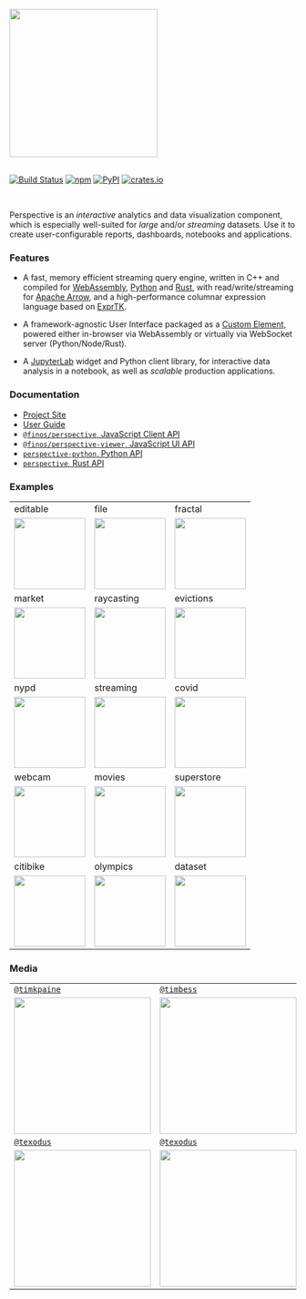 <br />
<a href="https://perspective.finos.org">
<picture>
<source media="(prefers-color-scheme: dark)" srcset="https://github.com/finos/perspective/raw/master/docs/static/svg/perspective-logo-dark.svg?raw=true">
<img width="260" src="https://github.com/finos/perspective/raw/master/docs/static/svg/perspective-logo-light.svg?raw=true">
</picture>
</a>
<br/><br/>

[![Build Status](https://img.shields.io/github/actions/workflow/status/finos/perspective/build.yaml?event=push&style=for-the-badge)](https://github.com/finos/perspective/actions/workflows/build.yaml)
[![npm](https://img.shields.io/npm/v/@finos/perspective.svg?style=for-the-badge)](https://www.npmjs.com/package/@finos/perspective)
[![PyPI](https://img.shields.io/pypi/v/perspective-python.svg?style=for-the-badge)](https://pypi.python.org/pypi/perspective-python)
[![crates.io](https://img.shields.io/crates/v/perspective?style=for-the-badge)](https://crates.io/crates/perspective)

<br/>

Perspective is an <i>interactive</i> analytics and data visualization component,
which is especially well-suited for <i>large</i> and/or <i>streaming</i>
datasets. Use it to create user-configurable reports, dashboards, notebooks and
applications.

### Features

-   A fast, memory efficient streaming query engine, written in C++ and compiled
    for [WebAssembly](https://webassembly.org/),
    [Python](https://www.python.org/) and [Rust](https://www.rust-lang.org/),
    with read/write/streaming for [Apache Arrow](https://arrow.apache.org/), and
    a high-performance columnar expression language based on
    [ExprTK](https://github.com/ArashPartow/exprtk).

-   A framework-agnostic User Interface packaged as a
    [Custom Element](https://developer.mozilla.org/en-US/docs/Web/Web_Components/Using_custom_elements),
    powered either in-browser via WebAssembly or virtually via WebSocket server
    (Python/Node/Rust).

-   A [JupyterLab](https://jupyter.org/) widget and Python client library, for
    interactive data analysis in a notebook, as well as _scalable_ production
    applications.

### Documentation

-   [Project Site](https://perspective.finos.org/)
-   [User Guide](https://perspective.finos.org/guide/)
-   [`@finos/perspective`, JavaScript Client API](https://docs.rs/perspective-js/latest/perspective_js/)
-   [`@finos/perspective-viewer`, JavaScript UI API](https://docs.rs/perspective-viewer/latest/perspective_viewer/)
-   [`perspective-python`, Python API](https://docs.rs/perspective-python/latest/perspective_python/)
-   [`perspective`, Rust API](https://docs.rs/perspective/latest/perspective/)

### Examples

<!-- Examples -->
<table><tbody><tr><td>editable</td><td>file</td><td>fractal</td></tr><tr><td><a href="https://perspective.finos.org/block?example=editable"><img height="125" src="https://perspective.finos.org/blocks/editable/preview.png?"></img></a></td><td><a href="https://perspective.finos.org/block?example=file"><img height="125" src="https://perspective.finos.org/blocks/file/preview.png?"></img></a></td><td><a href="https://perspective.finos.org/block?example=fractal"><img height="125" src="https://perspective.finos.org/blocks/fractal/preview.png?"></img></a></td></tr><tr><td>market</td><td>raycasting</td><td>evictions</td></tr><tr><td><a href="https://perspective.finos.org/block?example=market"><img height="125" src="https://perspective.finos.org/blocks/market/preview.png?"></img></a></td><td><a href="https://perspective.finos.org/block?example=raycasting"><img height="125" src="https://perspective.finos.org/blocks/raycasting/preview.png?"></img></a></td><td><a href="https://perspective.finos.org/block?example=evictions"><img height="125" src="https://perspective.finos.org/blocks/evictions/preview.png?"></img></a></td></tr><tr><td>nypd</td><td>streaming</td><td>covid</td></tr><tr><td><a href="https://perspective.finos.org/block?example=nypd"><img height="125" src="https://perspective.finos.org/blocks/nypd/preview.png?"></img></a></td><td><a href="https://perspective.finos.org/block?example=streaming"><img height="125" src="https://perspective.finos.org/blocks/streaming/preview.png?"></img></a></td><td><a href="https://perspective.finos.org/block?example=covid"><img height="125" src="https://perspective.finos.org/blocks/covid/preview.png?"></img></a></td></tr><tr><td>webcam</td><td>movies</td><td>superstore</td></tr><tr><td><a href="https://perspective.finos.org/block?example=webcam"><img height="125" src="https://perspective.finos.org/blocks/webcam/preview.png?"></img></a></td><td><a href="https://perspective.finos.org/block?example=movies"><img height="125" src="https://perspective.finos.org/blocks/movies/preview.png?"></img></a></td><td><a href="https://perspective.finos.org/block?example=superstore"><img height="125" src="https://perspective.finos.org/blocks/superstore/preview.png?"></img></a></td></tr><tr><td>citibike</td><td>olympics</td><td>dataset</td></tr><tr><td><a href="https://perspective.finos.org/block?example=citibike"><img height="125" src="https://perspective.finos.org/blocks/citibike/preview.png?"></img></a></td><td><a href="https://perspective.finos.org/block?example=olympics"><img height="125" src="https://perspective.finos.org/blocks/olympics/preview.png?"></img></a></td><td><a href="https://perspective.finos.org/block?example=dataset"><img height="125" src="https://perspective.finos.org/blocks/dataset/preview.png?"></img></a></td></tr></tbody></table>
<!-- Examples -->

### Media

<table><tbody>
<tr>
<td><a href="https://github.com/timkpaine"><code>@timkpaine</code></a></td>
<td><a href="https://github.com/timbess"><code>@timbess</code></a></td>
<td><a href="https://github.com/sc1f"><code>@sc1f</code></a></td>
</tr>
<tr>
<td><a href="https://www.youtube.com/watch?v=v5Y5ftlGNhU"><img width="240" src="https://img.youtube.com/vi/v5Y5ftlGNhU/0.jpg" /></a></td>
<td><a href="https://www.youtube.com/watch?v=lDpIu4dnp78"><img width="240" src="https://img.youtube.com/vi/lDpIu4dnp78/0.jpg" /></a></td>
<td><a href="https://www.youtube.com/watch?v=IO-HJsGdleE"><img width="240"  src="https://img.youtube.com/vi/IO-HJsGdleE/0.jpg" /></a></td>
</tr>
<tr>
<td><a href="https://github.com/texodus"><code>@texodus</code></a></td>
<td><a href="https://github.com/texodus"><code>@texodus</code></a></td>
<td></td>
</tr>
<tr>
<td><a href="https://www.youtube.com/watch?v=no0qChjvdgQ"><img width="240" src="https://img.youtube.com/vi/no0qChjvdgQ/0.jpg" /></a></td>
<td><a href="https://www.youtube.com/watch?v=0ut-ynvBpGI"><img width="240" src="https://img.youtube.com/vi/0ut-ynvBpGI/0.jpg" /></a></td>
<td></td>
</tr>
</tbody></table>
